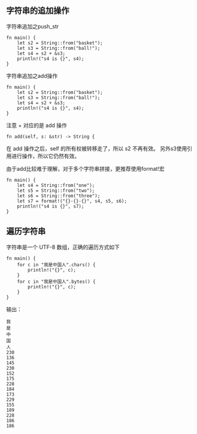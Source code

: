 
## 字符串的追加操作
字符串追加之push_str

```shell
fn main() {
    let s2 = String::from("basket");
    let s3 = String::from("ball!");
    let s4 = s2 + &s3;
    println!("s4 is {}", s4);
}
```

字符串追加之add操作

```shell
fn main() {
    let s2 = String::from("basket");
    let s3 = String::from("ball!");
    let s4 = s2 + &s3;
    println!("s4 is {}", s4);
}
```

注意 + 对应的是 add 操作
```shell
fn add(self, s: &str) -> String {
```

在 add 操作之后，self 的所有权被转移走了，所以 s2 不再有效。
另外s3使用引用进行操作，所以它仍然有效。

由于add比较难于理解，对于多个字符串拼接，更推荐使用format!宏


```shell
fn main() {
    let s4 = String::from("one");
    let s5 = String::from("two");
    let s6 = String::from("three");
    let s7 = format!("{}-{}-{}", s4, s5, s6);
    println!("s4 is {}", s7);
}
```

## 遍历字符串
字符串是一个 UTF-8 数组，正确的遍历方式如下
```shell
fn main() {
    for c in "我是中国人".chars() {
        println!("{}", c);
    }
    for c in "我是中国人".bytes() {
        println!("{}", c);
    }  
}
```

输出：
```shell
我
是
中
国
人
230
136
145
230
152
175
228
184
173
229
155
189
228
186
186
```
